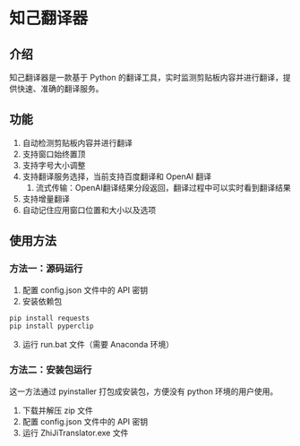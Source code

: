 # 知己翻译器

## 介绍

知己翻译器是一款基于 Python 的翻译工具，实时监测剪贴板内容并进行翻译，提供快速、准确的翻译服务。

## 功能

1. 自动检测剪贴板内容并进行翻译
2. 支持窗口始终置顶
3. 支持字号大小调整
4. 支持翻译服务选择，当前支持百度翻译和 OpenAI 翻译
   1. 流式传输：OpenAI翻译结果分段返回，翻译过程中可以实时看到翻译结果
5. 支持增量翻译
6. 自动记住应用窗口位置和大小以及选项

## 使用方法

### 方法一：源码运行

1. 配置 config.json 文件中的 API 密钥
2. 安装依赖包
```bash
pip install requests
pip install pyperclip
```
3. 运行 run.bat 文件（需要 Anaconda 环境）

### 方法二：安装包运行

这一方法通过 pyinstaller 打包成安装包，方便没有 python 环境的用户使用。

1. 下载并解压 zip 文件
2. 配置 config.json 文件中的 API 密钥
3. 运行 ZhiJiTranslator.exe 文件